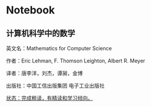 # Notebook



## 计算机科学中的数学

英文名：Mathematics for Computer Science

作者：Eric Lehman, F. Thomson Leighton, Albert R. Meyer

译者：唐李洋，刘杰，谭昶，金博

出版社：中国工信出版集团 电子工业出版社

<u>状态：完成粗读，有精读和学习倾向。</u>

